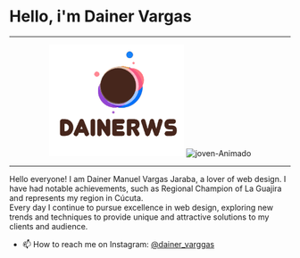 <h1>Hello, i'm Dainer Vargas </h1> 
<hr>
<p align="center" display="flex">
<img class="imagen" height="200px" src="logo-brown.png" alt="joven-Animado"/>
<img class="imagen" height="200px" src="images/fondo2.png.png" alt="joven-Animado"/>
</p>
<hr>
<p>Hello everyone! I am Dainer Manuel Vargas Jaraba, a lover
of web design. I have had notable achievements, such as
Regional Champion of La Guajira and represents my region
in Cúcuta. <br> Every day I continue to pursue excellence in web design, exploring new trends and techniques to provide unique and attractive solutions to my clients and audience. </p>

- 📫 How to reach me on Instagram: [@dainer_varggas](https://www.instagram.com/dainer_varggas/)


